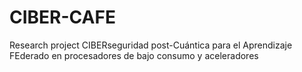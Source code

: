 # CIBER-CAFE
Research project CIBERseguridad post-Cuántica para el Aprendizaje FEderado en procesadores de bajo consumo y aceleradores
